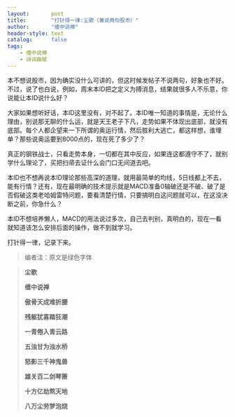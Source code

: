 ```yaml
---
layout:       post
title:        "打针得一律:尘歌（兼说两句股市）"
author:       "缠中说禅"
header-style: text
catalog:      false
tags:
    - 缠中说禅
    - 诗词曲赋
---
```


本不想说股市，因为确实没什么可讲的，但这时候发帖子不说两句，好象也不好。不过，说了也白说，例如，周末本ID把之定义为搏消息，结果就很多人不乐意，你说能让本ID说什么好？



大家如果想听好话，本ID这里没有，对不起了。本ID唯一知道的事情是，无论什么理由，别说那无聊的什么运，就是天王老子下凡，走势如果不体现出底部，就没有底部。每个人都企望来一下所谓的奥运行情，然后胜利大逃亡，都这样想，谁埋单？那些说奥运要到8000点的，现在死了多少了？



真正的钢铁战士，只看走势本身，一切都在其中反应，如果连这都遵守不了，就别学什么理论了，买把扫帚去证什么会门口无间道去吧。



本ID也不想再说本ID理论那些高深的道理，就用最简单的均线，5日线都上不去，能有行情？还有，现在最明确的技术提示就是MACD准备0轴破还是不破、破了是否假破这类老哈姆雷特问题，要看清楚行情，只要搞明白这问题就可以，在这没决断之前，你急什么？



本ID不想培养懒人，MACD的用法说过多次，自己去判别，真明白的，现在一看就知道该怎么安排后面的操作，做不到就学习。



打针得一律，记录下来。



> 编者注：原文是绿色字体



> **尘歌**
>
> 
>
> **缠中说禅**
>
> 
>
> **傲骨天成难折腰**
>
> **残躯犹喜踏狂潮**
>
> **一青倦入青云路**
>
> **五浊甘为浊水桥**
>
> **怒影三千神鬼兽**
>
> **雄关百二剑琴箫**
>
> **十方亿劫熬天地**
>
> **八万尘劳梦泡烧**
